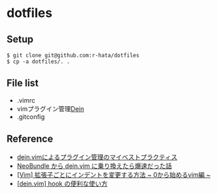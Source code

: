 # dotfiles

## Setup

```
$ git clone git@github.com:r-hata/dotfiles
$ cp -a dotfiles/. .
```

## File list
- .vimrc
- vimプラグイン管理[Dein](https://github.com/Shougo/dein.vim)
- .gitconfig

## Reference
- [dein.vimによるプラグイン管理のマイベストプラクティス](http://qiita.com/kawaz/items/ee725f6214f91337b42b)
- [NeoBundle から dein.vim に乗り換えたら爆速だった話](http://qiita.com/delphinus/items/00ff2c0ba972c6e41542)
- [[Vim] 拡張子ごとにインデントを変更する方法 ~ 0から始めるvim編 ~](http://qiita.com/ymiyamae/items/06d0f5ce9c55e7369e1f)
- [[dein.vim] hook の便利な使い方](http://qiita.com/delphinus/items/cd221a450fd23506e81a)
